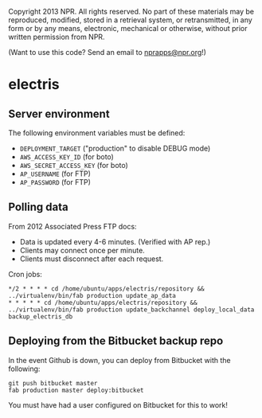 Copyright 2013 NPR.  All rights reserved.  No part of these materials may be reproduced, modified, stored in a retrieval system, or retransmitted, in any form or by any means, electronic, mechanical or otherwise, without prior written permission from NPR.

(Want to use this code? Send an email to nprapps@npr.org!)

electris
========

Server environment
------------------

The following environment variables must be defined:

* ``DEPLOYMENT_TARGET`` ("production" to disable DEBUG mode)
* ``AWS_ACCESS_KEY_ID`` (for boto)
* ``AWS_SECRET_ACCESS_KEY`` (for boto)
* ``AP_USERNAME`` (for FTP)
* ``AP_PASSWORD`` (for FTP)

Polling data
----------------------

From 2012 Associated Press FTP docs:

* Data is updated every 4-6 minutes. (Verified with AP rep.)
* Clients may connect once per minute.
* Clients must disconnect after each request.

Cron jobs:

```
*/2 * * * * cd /home/ubuntu/apps/electris/repository && ../virtualenv/bin/fab production update_ap_data
* * * * * cd /home/ubuntu/apps/electris/repository && ../virtualenv/bin/fab production update_backchannel deploy_local_data backup_electris_db
```

Deploying from the Bitbucket backup repo
----------------------------------------

In the event Github is down, you can deploy from Bitbucket with the following:

```
git push bitbucket master
fab production master deploy:bitbucket
```

You must have had a user configured on Bitbucket for this to work!

